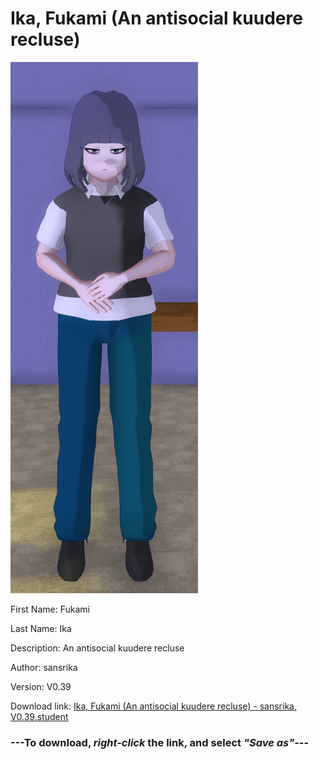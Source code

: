 # Ika, Fukami (An antisocial kuudere recluse)

<img src = "https://raw.githubusercontent.com/Arbiter1223/Daigaku-Gurashi-Custom-Students/master/Students/Files/Ika%2C%20Fukami%20(An%20antisocial%20kuudere%20recluse).png">

First Name: Fukami

Last Name: Ika

Description: An antisocial kuudere recluse

Author: sansrika

Version: V0.39

Download link: <a href="https://raw.githubusercontent.com/Arbiter1223/Daigaku-Gurashi-Custom-Students/master/Students/Files/Ika%2C%20Fukami%20(An%20antisocial%20kuudere%20recluse)%20-%20sansrika%2C%20V0.39.student">Ika, Fukami (An antisocial kuudere recluse) - sansrika, V0.39.student</a>

### ---**To download, _right-click_ the link, and select _"Save as"_**---
